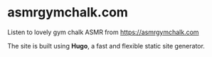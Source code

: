 
# asmrgymchalk.com

Listen to lovely gym chalk ASMR from https://asmrgymchalk.com

The site is built using **Hugo**, a fast and flexible static site generator.

